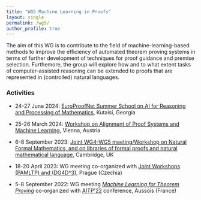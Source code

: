 ```yaml
---
title: "WG5 Machine Learning in Proofs"
layout: single
permalink: /wg5/
author_profile: true
---
```


The aim of this WG is to contribute to the field of machine-learning-based
methods to improve the efficiency of automated theorem proving systems in terms
of further development of techniques for proof guidance and premise selection.
Furthemore, the group will explore how and to what extent tasks of
computer-assisted reasoning can be extended to proofs that are represented in
(controlled) natural languages.

### Activities
- 24-27 June 2024: [EuroProofNet Summer School on AI for Reasoning and Processing of Mathematics](/Kutaisi24), Kutaisi, Georgia
- 25-26 March 2024: [Workshop on Alignment of Proof Systems and Machine Learning](/wg5-vienna24), Vienna, Austria
- 6-8 September 2023: [Joint WG4-WG5 meeting/Workshop on Natural Formal Mathematics, and on libraries of formal proofs and natural mathematical language](../cambridge-2023), Cambridge, UK

- 18-20 April 2023: WG meeting co-organized  with [Joint Workshops (PAMLTP) and (DG4D^3)](/Prague23), Prague (Czechia)

- 5-8 September 2022: WG meeting [*Machine Learning for Theorem Proving*](/wg5-aitp22) co-organized with [AITP'22](http://aitp-conference.org/2022/) conference, Aussois (France)
